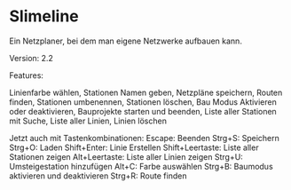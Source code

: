 # Slimeline
Ein Netzplaner, bei dem man eigene Netzwerke aufbauen kann.

Version: 2.2

Features:

Linienfarbe wählen,
Stationen Namen geben,
Netzpläne speichern,
Routen finden,
Stationen umbenennen,
Stationen löschen,
Bau Modus Aktivieren oder deaktivieren,
Bauprojekte starten und beenden, Liste aller Stationen mit Suche, Liste aller Linien, Linien löschen

Jetzt auch mit Tastenkombinationen:
Escape: Beenden
Strg+S: Speichern
Strg+O: Laden
Shift+Enter: Linie Erstellen
Shift+Leertaste: Liste aller Stationen zeigen
Alt+Leertaste: Liste aller Linien zeigen
Strg+U: Umsteigestation hinzufügen
Alt+C: Farbe auswählen
Strg+B: Baumodus aktivieren und deaktivieren
Strg+R: Route finden
